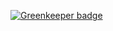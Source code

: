 

[![Greenkeeper badge](https://badges.greenkeeper.io/kuldeepkeshwar/react-docker-starter.svg)](https://greenkeeper.io/)